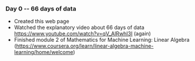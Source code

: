 ### Day 0 -- 66 days of data

* Created this web page
* Watched the explanatory video about 66 days of data https://www.youtube.com/watch?v=qV_AlRwhI3I (again)
* Finished module 2 of Mathematics for Machine Learning: Linear Algebra (https://www.coursera.org/learn/linear-algebra-machine-learning/home/welcome)
